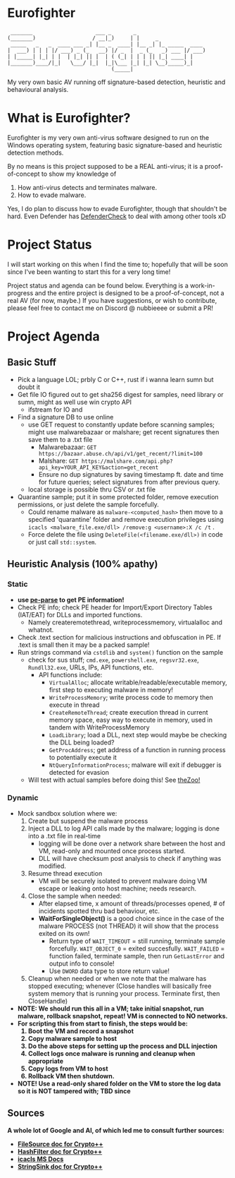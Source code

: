 # Eurofighter
```
 _______                    ___ _       _                      
(_______)                  / __|_)     | |     _               
 _____   _   _  ____ ___ _| |__ _  ____| |__ _| |_ _____  ____ 
|  ___) | | | |/ ___) _ (_   __) |/ _  |  _ (_   _) ___ |/ ___)
| |_____| |_| | |  | |_| || |  | ( (_| | | | || |_| ____| |    
|_______)____/|_|   \___/ |_|  |_|\___ |_| |_| \__)_____)_|    
                                 (_____|
```

My very own basic AV running off signature-based detection, heuristic and behavioural analysis.

# What is Eurofighter?
Eurofighter is my very own anti-virus software designed to run on the Windows operating system, featuring basic signature-based and heuristic detection methods. 

By no means is this project supposed to be a REAL anti-virus; it is a proof-of-concept to show my knowledge of 
1) How anti-virus detects and terminates malware.
2) How to evade malware.

Yes, I do plan to discuss how to evade Eurofighter, though that shouldn't be hard. Even Defender has [DefenderCheck](https://github.com/matterpreter/DefenderCheck) to deal with among other tools xD

# Project Status
I will start working on this when I find the time to; hopefully that will be soon since I've been wanting to start this for a very long time!

Project status and agenda can be found below. Everything is a work-in-progress and the entire project is designed to be a proof-of-concept, not a real AV (for now, maybe.) If you have suggestions, or wish to contribute, please feel free to contact me on Discord @ nubbieeee or submit a PR!

# Project Agenda
## Basic Stuff
- Pick a language LOL; prbly C or C++, rust if i wanna learn sumn but doubt it
- Get file IO figured out to get sha256 digest for samples, need library or sumn, might as well use win crypto API
    - ifstream for IO and 
- Find a signature DB to use online 
    - use GET request to constantly update before scanning samples; might use malwarebazaar or malshare; get recent signatures then save them to a .txt file
        - Malwarebazaar: `GET https://bazaar.abuse.ch/api/v1/get_recent/?limit=100`
        - Malshare: `GET https://malshare.com/api.php?api_key=YOUR_API_KEY&action=get_recent`
        - Ensure no dup signatures by saving timestamp ft. date and time for future queries; select signatures from after previous query.
    - local storage is possible thru CSV or .txt file
- Quarantine sample; put it in some protected folder, remove execution permissions, or just delete the sample forcefully.
    - Could rename malware as `malware-<computed_hash>` then move to a specified 'quarantine' folder and remove execution privileges using `icacls <malware_file.exe/dll> /remove:g <username>:X /c /t` .
    - Force delete the file using `DeleteFile(<filename.exe/dll>)` in code or just call `std::system`.
## Heuristic Analysis (100% apathy)
### Static
- <strong>use [pe-parse](https://github.com/trailofbits/pe-parse) to get PE information!</strong>
- Check PE info; check PE header for Import/Export Directory Tables (IAT/EAT) for DLLs and imported functions. 
    - Namely createremotethread, writeprocessmemory, virtualalloc and whatnot.
- Check .text section for malicious instructions and obfuscation in PE. If .text is small then it may be a packed sample!
- Run strings command via `cstdlib` and `system()` function on the sample 
    - check for sus stuff; `cmd.exe`, `powershell.exe`, `regsvr32.exe`, `Rundll32.exe`, URLs, IPs, API functions, etc. 
        - API functions include: 
            - `VirtualAlloc`; allocate writable/readable/executable memory, first step to executing malware in memory!
            - `WriteProcessMemory`; write process code to memory then execute in thread
            - `CreateRemoteThread`; create execution thread in current memory space, easy way to execute in memory, used in tandem with WriteProcessMemory
            - `LoadLibrary`; load a DLL, next step would maybe be checking the DLL being loaded?
            - `GetProcAddress`; get address of a function in running process to potentially execute it  
            - `NtQueryInformationProcess`; malware will exit if debugger is detected for evasion
    - Will test with actual samples before doing this! See [theZoo!](https://github.com/ytisf/theZoo)
### Dynamic
- Mock sandbox solution where we:
    1) Create but suspend the malware process
    2) Inject a DLL to log API calls made by the malware; logging is done into a .txt file in real-time
        - logging will be done over a network share between the host and VM, read-only and mounted once process started.
        - DLL will have checksum post analysis to check if anything was modified.
    3) Resume thread execution
        - VM will be securely isolated to prevent malware doing VM escape or leaking onto host machine; needs research.
    4) Close the sample when needed: 
        - After elapsed time, x amount of threads/processes opened, # of incidents spotted thru bad behaviour, etc.
        - <strong>WaitForSingleObject()</strong> is a good choice since in the case of the malware PROCESS (not THREAD) it will show that the process exited on its own!
            - Return type of `WAIT_TIMEOUT` = still running, terminate sample forcefully. `WAIT_OBJECT_0` = exited succesfully. `WAIT_FAILED` = function failed, terminate sample, then run `GetLastError` and output info to console! 
            - Use `DWORD` data type to store return value!
    4) Cleanup when needed or when we note that the malware has stopped executing; whenever (Close handles will basically free system memory that is running your process. Terminate first, then CloseHandle)
- <strong>NOTE: </stromg> We should run this all in a VM; take initial snapshot, run malware, rollback snapshot, repeat! VM is connected to NO networks.  
- For scripting this from start to finish, the steps would be:
    1) Boot the VM and record a snapshot
    2) Copy malware sample to host
    3) Do the above steps for setting up the process and DLL injection
    4) Collect logs once malware is running and cleanup when appropriate
    5) Copy logs from VM to host 
    6) Rollback VM then shutdown.
- <strong>NOTE!</strong> Use a read-only shared folder on the VM to store the log data so it is NOT tampered with; TBD since 

## Sources
A whole lot of Google and AI, of which  led me to consult further sources:
- [FileSource doc for Crypto++](https://www.cryptopp.com/wiki/FileSource)
- [HashFilter doc for Crypto++](https://cryptopp.com/wiki/HashFilter)
- [icacls MS Docs](https://learn.microsoft.com/en-us/windows-server/administration/windows-commands/icacls) 
- [StringSink doc for Crypto++](https://www.cryptopp.com/wiki/StringSink)

